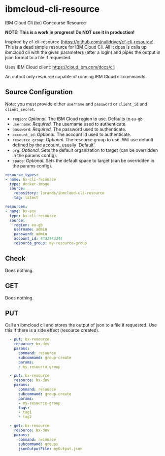 # ibmcloud-cli-resource

IBM Cloud Cli (bx) Concourse Resource

**NOTE: This is a work in progress! Do NOT use it in production!**

Inspired by cf-cli-resource (https://github.com/nulldriver/cf-cli-resource). 
This is a dead simple resource for IBM Cloud Cli. All it does is calls up ibmcloud cli with the
given parameters (after a login) and pipes the output in json format to a file if requested.

Uses IBM Cloud client: https://cloud.ibm.com/docs/cli

An output only resource capable of running IBM Cloud cli commands.

## Source Configuration

Note: you must provide either `username` and `password` or `client_id` and `client_secret`.

* `region`: *Optional.* The IBM Cloud region to use. Defaults to `eu-gb`
* `username`: *Required.* The username used to authenticate.
* `password`: *Required.* The password used to authenticate.
* `account_id`: *Optional.* The account id used to authenticate.
* `resource_group`: *Optional.* The resource group to use. Will use default defined by the account, usually 'Default'.
* `org`: *Optional.* Sets the default organization to target (can be overridden in the params config).
* `space`: *Optional.* Sets the default space to target (can be overridden in the params config).

```yml
resource_types:
- name: bx-cli-resource
  type: docker-image
  source:
    repository: lorands/ibmcloud-cli-resource
    tag: latest

resources:
- name: bx-env
  type: bx-cli-resource
  source:
    region: eu-gb
    username: admin
    password: admin
    account_id: 4433443344
    resource_group: my-resource-group
```
## Check

Does nothing.

## GET

Does nothing.


## PUT

Call an ibmcloud cli and stores the output of json to a file if requested. 
Use this if there is a side effect (resource created).

```yml
  - put: bx-resource
    resource: bx-dev
    params:
      command: resource
      subcommand: group-create
      params:
      - my-resource-group
```

```yml
  - put: bx-resource
    resource: bx-dev
    params:
      command: resource
      subcommand: group-create
      params:
      - my-resource-group
      tags: 
      - tag1
      - tag2
```

```yml
  - get: bx-resource
    resource: bx-dev
    params:
      command: resource
      subcommand: groups
      jsonOutputFile: myOutput.json
```
